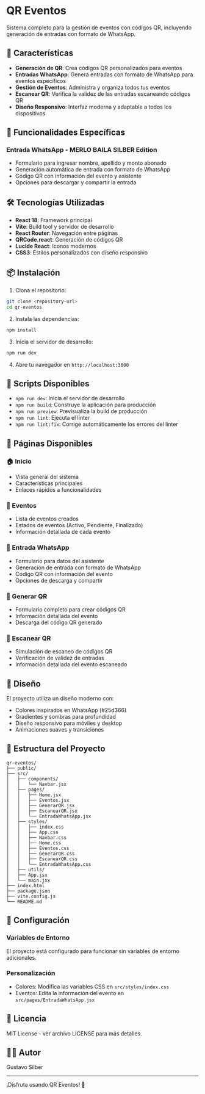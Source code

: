 # QR Eventos

Sistema completo para la gestión de eventos con códigos QR, incluyendo generación de entradas con formato de WhatsApp.

## 🚀 Características

- **Generación de QR**: Crea códigos QR personalizados para eventos
- **Entradas WhatsApp**: Genera entradas con formato de WhatsApp para eventos específicos
- **Gestión de Eventos**: Administra y organiza todos tus eventos
- **Escanear QR**: Verifica la validez de las entradas escaneando códigos QR
- **Diseño Responsivo**: Interfaz moderna y adaptable a todos los dispositivos

## 🎯 Funcionalidades Específicas

### Entrada WhatsApp - MERLO BAILA SILBER Edition
- Formulario para ingresar nombre, apellido y monto abonado
- Generación automática de entrada con formato de WhatsApp
- Código QR con información del evento y asistente
- Opciones para descargar y compartir la entrada

## 🛠️ Tecnologías Utilizadas

- **React 18**: Framework principal
- **Vite**: Build tool y servidor de desarrollo
- **React Router**: Navegación entre páginas
- **QRCode.react**: Generación de códigos QR
- **Lucide React**: Iconos modernos
- **CSS3**: Estilos personalizados con diseño responsivo

## 📦 Instalación

1. Clona el repositorio:
```bash
git clone <repository-url>
cd qr-eventos
```

2. Instala las dependencias:
```bash
npm install
```

3. Inicia el servidor de desarrollo:
```bash
npm run dev
```

4. Abre tu navegador en `http://localhost:3000`

## 🚀 Scripts Disponibles

- `npm run dev`: Inicia el servidor de desarrollo
- `npm run build`: Construye la aplicación para producción
- `npm run preview`: Previsualiza la build de producción
- `npm run lint`: Ejecuta el linter
- `npm run lint:fix`: Corrige automáticamente los errores del linter

## 📱 Páginas Disponibles

### 🏠 Inicio
- Vista general del sistema
- Características principales
- Enlaces rápidos a funcionalidades

### 📅 Eventos
- Lista de eventos creados
- Estados de eventos (Activo, Pendiente, Finalizado)
- Información detallada de cada evento

### 💬 Entrada WhatsApp
- Formulario para datos del asistente
- Generación de entrada con formato de WhatsApp
- Código QR con información del evento
- Opciones de descarga y compartir

### 🔧 Generar QR
- Formulario completo para crear códigos QR
- Información detallada del evento
- Descarga del código QR generado

### 📱 Escanear QR
- Simulación de escaneo de códigos QR
- Verificación de validez de entradas
- Información detallada del evento escaneado

## 🎨 Diseño

El proyecto utiliza un diseño moderno con:
- Colores inspirados en WhatsApp (#25d366)
- Gradientes y sombras para profundidad
- Diseño responsivo para móviles y desktop
- Animaciones suaves y transiciones

## 📁 Estructura del Proyecto

```
qr-eventos/
├── public/
├── src/
│   ├── components/
│   │   └── Navbar.jsx
│   ├── pages/
│   │   ├── Home.jsx
│   │   ├── Eventos.jsx
│   │   ├── GenerarQR.jsx
│   │   ├── EscanearQR.jsx
│   │   └── EntradaWhatsApp.jsx
│   ├── styles/
│   │   ├── index.css
│   │   ├── App.css
│   │   ├── Navbar.css
│   │   ├── Home.css
│   │   ├── Eventos.css
│   │   ├── GenerarQR.css
│   │   ├── EscanearQR.css
│   │   └── EntradaWhatsApp.css
│   ├── utils/
│   ├── App.jsx
│   └── main.jsx
├── index.html
├── package.json
├── vite.config.js
└── README.md
```

## 🔧 Configuración

### Variables de Entorno
El proyecto está configurado para funcionar sin variables de entorno adicionales.

### Personalización
- Colores: Modifica las variables CSS en `src/styles/index.css`
- Eventos: Edita la información del evento en `src/pages/EntradaWhatsApp.jsx`

## 📄 Licencia

MIT License - ver archivo LICENSE para más detalles.

## 👨‍💻 Autor

Gustavo Silber

---

¡Disfruta usando QR Eventos! 🎉 